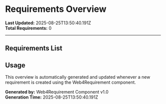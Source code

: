 # Requirements Overview

**Last Updated:** 2025-08-25T13:50:40.191Z  
**Total Requirements:** 0

---


## Requirements List


## Usage

This overview is automatically generated and updated whenever a new requirement is created using the Web4Requirement component.

**Generated by:** Web4Requirement Component v1.0  
**Generation Time:** 2025-08-25T13:50:40.191Z
